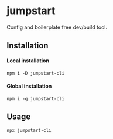jumpstart
=======

Config and boilerplate free dev/build tool.

Installation
------------

#### Local installation
```
npm i -D jumpstart-cli
```

#### Global installation
```
npm i -g jumpstart-cli
```

Usage
-----

```
npx jumpstart-cli
```


